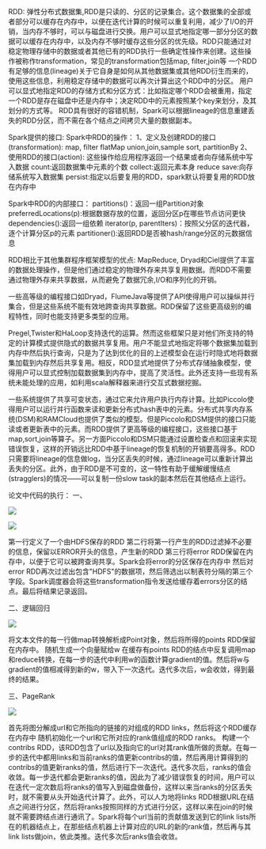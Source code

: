 RDD: 
弹性分布式数据集,RDD是只读的、分区的记录集合。这个数据集的全部或者部分可以缓存在内存中，以便在迭代计算的时候可以重复利用，减少了I/O的开销，当内存不够时，可以与磁盘进行交换。用户可以显式地指定哪一部分分区的数据可以缓存在内存中，以及内存不够时缓存这些分区的优先级。RDD只能通过对稳定物理存储中的数据或者其他已有的RDD执行一些确定性操作来创建。这些操作被称作transformation，常见的transformation包括map, filter,join等
一个RDD有足够的信息(lineage)关于它自身是如何从其他数据集或其他RDD衍生而来的，使用这些信息，利用稳定存储中的数据可以再次计算出这个RDD中的分区。
用户可以显式地指定RDD的存储方式和分区方式：比如指定哪个RDD会被重用，指定一个RDD是存在磁盘中还是内存中；决定RDD中的元素按照某个key来划分，及其划分的方式等。
RDD具有很好的容错机制，Spark可以根据lineage的信息重建丢失的RDD分区，而不需在各个结点之间拷贝大量的数据副本。

Spark提供的接口:
Spark中RDD的操作：
1、定义及创建RDD的接口(transformation):
map, filter
flatMap
union,join,sample
sort, partitionBy
2、使用RDD的接口(action):
这些操作给应用程序返回一个结果或者向存储系统中写入数据
count:返回数据集中元素的个数
collect:返回元素本身
reduce
save:向存储系统写入数据集
persist:指定以后要复用的RDD，spark默认将要复用的RDD放在内存中

Spark中RDD的内部接口：
partitions()：返回一组Partition对象
preferredLocations(p):根据数据存放的位置，返回分区p在哪些节点访问更快
dependencies():返回一组依赖
iterator(p, parentIters)：按照父分区的迭代器，逐个计算分区p的元素
partitioner():返回RDD是否被hash/range分区的元数据信息

RDD相比于其他集群程序框架模型的优点:
MapReduce, Dryad和Ciel提供了丰富的数据处理操作，但是他们通过稳定的物理外存来共享复用数据。而RDD不需要通过物理外存来共享数据，从而避免了数据冗余,I/O和序列化的开销。

一些高等级的编程接口如Dryad，FlumeJava等提供了API使得用户可以操纵并行集合，但是这些系统不能有效地跨查询共享数据。RDD保留了这些更高级别的编程特性，同时也能支持更多类型的应用。

Pregel,Twister和HaLoop支持迭代的运算。然而这些框架只是对他们所支持的特定的计算模式提供隐式的数据共享复用。用户不能显式地指定将哪个数据集加载到内存中然后执行查询，只是为了达到优化的目的上述模型会在运行时隐式地将数据集加载到内存然后共享复用。相反，RDD显式地提供了分布式存储抽象模型，使得用户可以显式控制加载数据集到内存中，提高了灵活性。此外还支持一些现有系统未能处理的应用，如利用scala解释器来进行交互式数据挖掘。

一些系统提供了共享可变状态，通过它来允许用户执行内存计算。比如Piccolo使得用户可以运行并行函数来读和更新分布式hash表中的元素。分布式共享内存系统(DSM)和RAMCloud也提供了类似的模型。但是Piccolo和DSM提供的接口只能读或者更新表中的元素。而RDD提供了更高等级的编程接口，这些接口基于map,sort,join等算子。另一方面Piccolo和DSM只能通过设置检查点和回滚来实现错误恢复，这样的开销远比RDD中基于lineage的恢复机制的开销要高得多。RDD只需要将lineage的信息做log，当分区丢失的时候，通过lineage可以重新计算出丢失的分区。此外，由于RDD是不可变的，这一特性有助于缓解缓慢结点(stragglers)的情况——可以复制一份slow task的副本然后在其他结点上运行。

论文中代码的执行：
一、

![](https://github.com/Emilio66/CSDI/blob/master/4_code1.1.png)

![](https://github.com/Emilio66/CSDI/blob/master/4_code1.2.png)

第一行定义了一个由HDFS保存的RDD
第二行将第一行产生的RDD过滤掉不必要的信息，保留以ERROR开头的信息，产生新的RDD
第三行将error RDD保留在内存中，以便于它可以被跨查询共享。Spark会将error的分区保存在内存中
然后对error RDD再次过滤出包含"HDFS"的数据项，然后筛选出以制表符分隔的第三个字段。Spark调度器会将这些transformation指令发送给缓存着errors分区的结点。最后将结果记录返回。

二、逻辑回归

![](https://github.com/Emilio66/CSDI/blob/master/4_code2.png)

将文本文件的每一行做map转换解析成Point对象，然后将所得的points RDD保留在内存中。
随机生成一个向量赋给w
在缓存有points RDD的结点中反复调用map和reduce转换，在每一步的迭代中利用w的函数计算gradient的值。然后将w与gradient的值相减得到新的w，带入下一次迭代。迭代多次后，w会收敛，得到最终的结果。

三、PageRank

![](https://github.com/Emilio66/CSDI/blob/master/4_code3.png)

首先将图分解成url和它所指向的链接的对组成的RDD links，然后将这个RDD缓存在内存中
随机初始化一个url和它所对应的rank值组成的RDD ranks。
构建一个contribs RDD，该RDD包含了url以及指向它的url对其rank值所做的贡献。在每一步的迭代中都用links和当前ranks的值更新contribs的值，然后再用计算得到的contribs的值更新ranks的值，然后进行下一次迭代。迭代多次后，ranks的值会收敛。每一步迭代都会更新ranks的值，因此为了减少错误恢复的时间，用户可以在迭代一定次数后将ranks的值写入到磁盘做备份，这样以来当ranks的分区丢失时，就不需要从头开始迭代计算了。此外，可以人为地将links RDD根据URL在结点之间进行分区，然后将ranks按照同样的方式进行分区，这样以来在join的时候就不需要跨结点进行通讯了。Spark将每个url当前的贡献值发送到它的link lists所在的机器结点上，在那些结点机器上计算对应的URL的新的rank值，然后再与其link lists做join，依此类推。迭代多次后ranks值会收敛。








